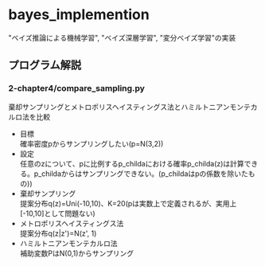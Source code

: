 # bayes_implemention
"ベイズ推論による機械学習", "ベイズ深層学習", "変分ベイズ学習"の実装

## プログラム解説
### 2-chapter4/compare_sampling.py
棄却サンプリングとメトロポリスヘイスティングス法とハミルトニアンモンテカルロ法を比較  
* 目標  
確率密度pからサンプリングしたい(p=N(3,2))  
* 設定  
任意のzについて、pに比例するp_childaにおける確率p_childa(z)は計算できる。p_childaからはサンプリングできない。(p_childaはpの係数を除いたもの))
* 棄却サンプリング  
提案分布q(z)=Uni(-10,10)、K=20(pは実数上で定義されるが、実用上\[-10,10\]として問題ない)
* メトロポリスヘイスティングス法  
提案分布q(z|z')=N(z', 1)
* ハミルトニアンモンテカルロ法  
補助変数PはN(0,1)からサンプリング
